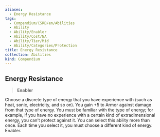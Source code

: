 ```yaml
---
aliases:
  - Energy Resistance
tags:
  - Compendium/CSRD/en/Abilities
  - Ability
  - Ability/Enabler
  - Ability/Cost/NA
  - Ability/Tier/Mid
  - Ability/Categories/Protection
title: Energy Resistance
collection: Abilities
kind: Compendium
---
```

## Energy Resistance  
>**Enabler**
  
Choose a discrete type of energy that you have experience with (such as heat, sonic, electricity, and so on). You gain +5 to Armor against damage from that type of energy. You must be familiar with the type of energy; for example, if you have no experience with a certain kind of extradimensional energy, you can't protect against it. You can select this ability more than once. Each time you select it, you must choose a different kind of energy. Enabler.